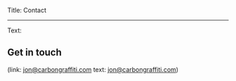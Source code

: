 Title: Contact

----

Text: 

## Get in touch

(link: jon@carbongraffiti.com text: jon@carbongraffiti.com)